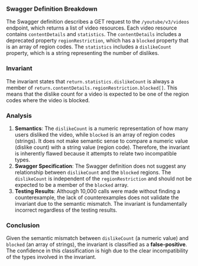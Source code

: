 ### Swagger Definition Breakdown
The Swagger definition describes a GET request to the `/youtube/v3/videos` endpoint, which returns a list of video resources. Each video resource contains `contentDetails` and `statistics`. The `contentDetails` includes a deprecated property `regionRestriction`, which has a `blocked` property that is an array of region codes. The `statistics` includes a `dislikeCount` property, which is a string representing the number of dislikes.

### Invariant
The invariant states that `return.statistics.dislikeCount` is always a member of `return.contentDetails.regionRestriction.blocked[]`. This means that the dislike count for a video is expected to be one of the region codes where the video is blocked.

### Analysis
1. **Semantics**: The `dislikeCount` is a numeric representation of how many users disliked the video, while `blocked` is an array of region codes (strings). It does not make semantic sense to compare a numeric value (dislike count) with a string value (region code). Therefore, the invariant is inherently flawed because it attempts to relate two incompatible types.
2. **Swagger Specification**: The Swagger definition does not suggest any relationship between `dislikeCount` and the `blocked` regions. The `dislikeCount` is independent of the `regionRestriction` and should not be expected to be a member of the `blocked` array.
3. **Testing Results**: Although 10,000 calls were made without finding a counterexample, the lack of counterexamples does not validate the invariant due to the semantic mismatch. The invariant is fundamentally incorrect regardless of the testing results.

### Conclusion
Given the semantic mismatch between `dislikeCount` (a numeric value) and `blocked` (an array of strings), the invariant is classified as a **false-positive**. The confidence in this classification is high due to the clear incompatibility of the types involved in the invariant.
